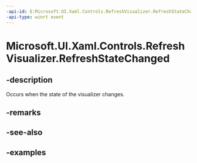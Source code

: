 ```yaml
---
-api-id: E:Microsoft.UI.Xaml.Controls.RefreshVisualizer.RefreshStateChanged
-api-type: winrt event
---
```

<!-- Event syntax.
public event TypedEventHandler RefreshStateChanged<RefreshVisualizer, RefreshStateChangedEventArgs>
-->

# Microsoft.UI.Xaml.Controls.RefreshVisualizer.RefreshStateChanged


## -description

Occurs when the state of the visualizer changes.


## -remarks


## -see-also


## -examples


